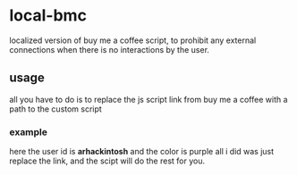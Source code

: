 # local-bmc

localized version of buy me a coffee script, to prohibit any external connections when there is no interactions by the user.

## usage

all you have to do is to replace the js script link from buy me a coffee with a path to the custom script

### example

<script data-name="BMC-Widget" data-cfasync="false" src="/../bmc.js" data-id="arhackintosh" data-description="Support me on Buy me a coffee!" data-message="" data-color="#BD5FFF" data-position="Right" data-x_margin="18" data-y_margin="18"></script>

here the user id is **arhackintosh** and the color is purple all i did was just replace the link, and the scipt will do the rest for you.
